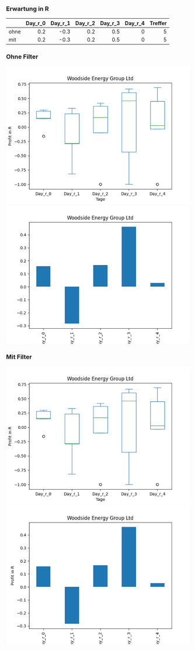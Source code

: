 ### Erwartung in R
|      |   Day_r_0 |   Day_r_1 |   Day_r_2 |   Day_r_3 |   Day_r_4 |   Treffer |
|:-----|----------:|----------:|----------:|----------:|----------:|----------:|
| ohne |       0.2 |      -0.3 |       0.2 |       0.5 |         0 |         5 |
| mit  |       0.2 |      -0.3 |       0.2 |       0.5 |         0 |         5 |

### Ohne Filter
![image info](./data/WDS_box_all.png)
![image info](./data/WDS_median_all.png)

### Mit Filter
![image info](./data/WDS_box_filtered.png)
![image info](./data/WDS_median_filtered.png)